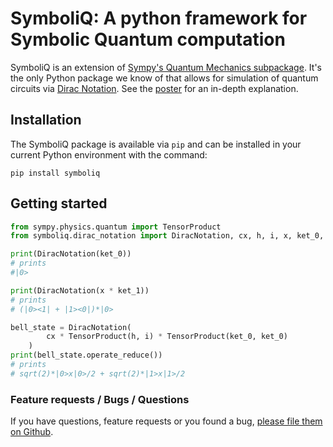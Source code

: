 
# SymboliQ: A python framework for Symbolic Quantum computation
SymboliQ is an extension of [Sympy's Quantum Mechanics subpackage](https://docs.sympy.org/latest/modules/physics/quantum/index.html).
It's the only Python package we know of that allows for simulation of quantum circuits via 
[Dirac Notation](https://en.wikipedia.org/wiki/Bra%E2%80%93ket_notation).
See the [poster](https://github.com/vtomole/SymboliQ/blob/main/examples/poster.pdf)
for an in-depth explanation.

## Installation

The SymboliQ package is available via `pip` and can be installed in your current Python environment with the command:

```
pip install symboliq
```

## Getting started

```python
from sympy.physics.quantum import TensorProduct
from symboliq.dirac_notation import DiracNotation, cx, h, i, x, ket_0,  ket_1

print(DiracNotation(ket_0))
# prints
#|0>

print(DiracNotation(x * ket_1))
# prints
# (|0><1| + |1><0|)*|0>

bell_state = DiracNotation(
        cx * TensorProduct(h, i) * TensorProduct(ket_0, ket_0)
    )
print(bell_state.operate_reduce())
# prints
# sqrt(2)*|0>x|0>/2 + sqrt(2)*|1>x|1>/2
```

### Feature requests / Bugs / Questions
If you have questions, feature requests or you found a bug, [please file them on Github](https://github.com/vtomole/SymboliQ/issues).
